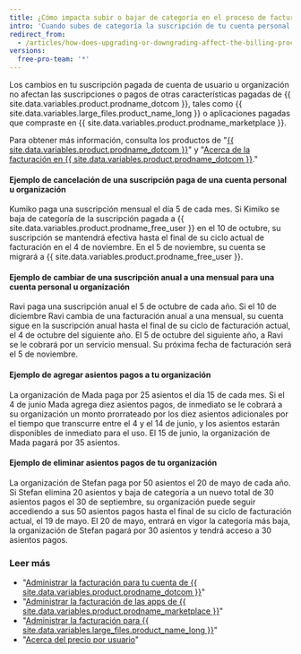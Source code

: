 ```yaml
---
title: ¿Cómo impacta subir o bajar de categoría en el proceso de facturación?
intro: 'Cuando subes de categoría la suscripción de tu cuenta personal u organización, las modificaciones se aplican de inmediato. Cuando bajas de categoría tu suscripción, las modificaciones se aplican al final de tu ciclo de facturación actual.'
redirect_from:
  - /articles/how-does-upgrading-or-downgrading-affect-the-billing-process
versions:
  free-pro-team: '*'
---
```


Los cambios en tu suscripción pagada de cuenta de usuario u organización no afectan las suscripciones o pagos de otras características pagadas de {{ site.data.variables.product.prodname_dotcom }}, tales como {{ site.data.variables.large_files.product_name_long }} o aplicaciones pagadas que compraste en {{ site.data.variables.product.prodname_marketplace }}.

Para obtener más información, consulta los productos de "[{{ site.data.variables.product.prodname_dotcom }}](/articles/github-s-products)" y "[Acerca de la facturación en {{ site.data.variables.product.prodname_dotcom }}](/articles/about-billing-on-github)."

#### Ejemplo de cancelación de una suscripción paga de una cuenta personal u organización

Kumiko paga una suscripción mensual el día 5 de cada mes. Si Kimiko se baja de categoría de la suscripción pagada a {{ site.data.variables.product.prodname_free_user }} en el 10 de octubre, su suscripción se mantendrá efectiva hasta el final de su ciclo actual de facturación en el 4 de noviembre. En el 5 de noviembre, su cuenta se migrará a {{ site.data.variables.product.prodname_free_user }}.

#### Ejemplo de cambiar de una suscripción anual a una mensual para una cuenta personal u organización

Ravi paga una suscripción anual el 5 de octubre de cada año. Si el 10 de diciembre Ravi cambia de una facturación anual a una mensual, su cuenta sigue en la suscripción anual hasta el final de su ciclo de facturación actual, el 4 de octubre del siguiente año. El 5 de octubre del siguiente año, a Ravi se le cobrará por un servicio mensual. Su próxima fecha de facturación será el 5 de noviembre.

#### Ejemplo de agregar asientos pagos a tu organización

La organización de Mada paga por 25 asientos el día 15 de cada mes. Si el 4 de junio Mada agrega diez asientos pagos, de inmediato se le cobrará a su organización un monto prorrateado por los diez asientos adicionales por el tiempo que transcurre entre el 4 y el 14 de junio, y los asientos estarán disponibles de inmediato para el uso. El 15 de junio, la organización de Mada pagará por 35 asientos.

#### Ejemplo de eliminar asientos pagos de tu organización

La organización de Stefan paga por 50 asientos el 20 de mayo de cada año. Si Stefan elimina 20 asientos y baja de categoría a un nuevo total de 30 asientos pagos el 30 de septiembre, su organización puede seguir accediendo a sus 50 asientos pagos hasta el final de su ciclo de facturación actual, el 19 de mayo. El 20 de mayo, entrará en vigor la categoría más baja, la organización de Stefan pagará por 30 asientos y tendrá acceso a 30 asientos pagos.

### Leer más

- "[Administrar la facturación para tu cuenta de {{ site.data.variables.product.prodname_dotcom }}](/articles/managing-billing-for-your-github-account)"
- "[Administrar la facturación de las apps de {{ site.data.variables.product.prodname_marketplace }}](/articles/managing-billing-for-github-marketplace-apps)"
- "[Administrar la facturación para {{ site.data.variables.large_files.product_name_long }}](/articles/managing-billing-for-git-large-file-storage)"
- "[Acerca del precio por usuario](/articles/about-per-user-pricing)"
